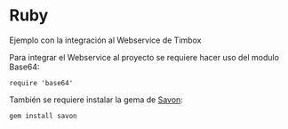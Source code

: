 # Ruby
Ejemplo con la integración al Webservice de Timbox

Para integrar el Webservice al proyecto se requiere hacer uso del modulo Base64:

```
require 'base64'
```

También se requiere instalar la gema de [Savon](http://savonrb.com/):

```
gem install savon
```


